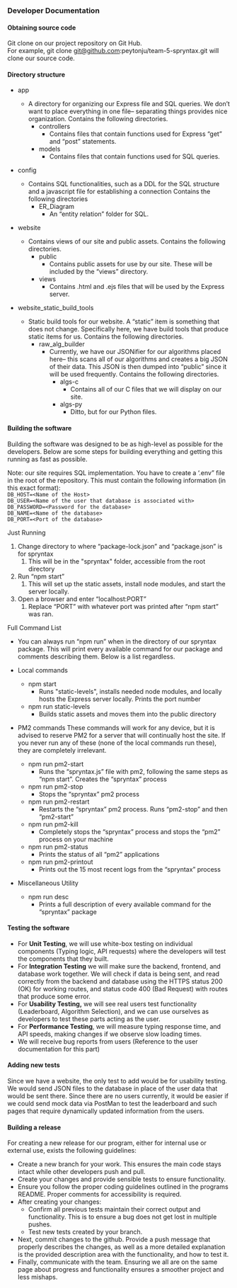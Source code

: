 ### Developer Documentation

#### Obtaining source code

Git clone on our project repository on Git Hub.   
For example, git clone [git@github.com](mailto:git@github.com):peytonju/team-5-spryntax.git will clone our source code. 

#### Directory structure

- app
  - A directory for organizing our Express file and SQL queries. We don’t want to place everything in one file– separating things provides nice organization.
  Contains the following directories.
    - controllers
        - Contains files that contain functions used for Express “get” and “post” statements.
    - models
        - Contains files that contain functions used for SQL queries.

- config
  - Contains SQL functionalities, such as a DDL for the SQL structure and a javascript file for establishing a connection
  Contains the following directories
    - ER\_Diagram
        - An “entity relation” folder for SQL.

- website
  - Contains views of our site and public assets.
  Contains the following directories.
    - public
        - Contains public assets for use by our site. These will be included by the “views” directory.
    - views
        - Contains .html and .ejs files that will be used by the Express server.

- website\_static\_build\_tools
  - Static build tools for our website. A “static” item is something that does not change. Specifically here, we have build tools that produce static items for us.
  Contains the following directories.
    - raw\_alg\_builder
        - Currently, we have our JSONifier for our algorithms placed here– this scans all of our algorithms and creates a big JSON of their data. This JSON is then dumped into “public” since it will be used frequently.
        Contains the following directories.
            - algs-c
                - Contains all of our C files that we will display on our site.
            - algs-py
                - Ditto, but for our Python files.

#### Building the software

Building the software was designed to be as high-level as possible for the developers. Below are some steps for building everything and getting this running as fast as possible.

Note: our site requires SQL implementation. You have to create a ‘.env” file in the root of the repository. This must contain the following information (in this exact format):  
	`DB_HOST=<Name of the Host>`  
    `DB_USER=<Name of the user that database is associated with>`  
    `DB_PASSWORD=<Password for the database>`  
    `DB_NAME=<Name of the database>`  
    `DB_PORT=<Port of the database>`

Just Running

1. Change directory to where “package-lock.json” and “package.json” is for spryntax
   1. This will be in the "spryntax" folder, accessible from the root directory
2. Run “npm start”  
   1. This will set up the static assets, install node modules, and start the server locally.  
3. Open a browser and enter “localhost:PORT”  
   1. Replace “PORT” with whatever port was printed after “npm start” was ran.

Full Command List

- You can always run “npm run” when in the directory of our spryntax package. This will print every available command for our package and comments describing them. Below is a list regardless.

- Local commands
    - npm start  
        - Runs "static-levels", installs needed node modules, and locally hosts the Express server locally. Prints the port number
    - npm run static-levels
        - Builds static assets and moves them into the public directory

- PM2 commands
These commands will work for any device, but it is advised to reserve PM2 for a server that will continually host the site. If you never run any of these (none of the local commands run these), they are completely irrelevant.
    - npm run pm2-start  
        - Runs the “spryntax.js” file with pm2, following the same steps as “npm start”. Creates the “spryntax” process  
    - npm run pm2-stop  
        - Stops the “spryntax” pm2 process  
    - npm run pm2-restart  
        - Restarts the “spryntax” pm2 process. Runs “pm2-stop” and then “pm2-start”  
    - npm run pm2-kill  
        - Completely stops the “spryntax” process and stops the “pm2” process on your machine  
    - npm run pm2-status  
        - Prints the status of all “pm2” applications  
    - npm run pm2-printout  
        - Prints out the 15 most recent logs from the “spryntax” process

- Miscellaneous Utility
    - npm run desc  
        - Prints a full description of every available command for the “spryntax” package

#### Testing the software

* For **Unit Testing**, we will use white-box testing on individual components (Typing logic, API requests) where the developers will test the components that they built.  
* For **Integration Testing** we will make sure the backend, frontend, and database work together. We will check if data is being sent, and read correctly from the backend and database using the HTTPS status 200 (OK) for working routes, and status code 400 (Bad Request) with routes that produce some error.   
* For **Usability Testing,** we will see real users test functionality (Leaderboard, Algorithm Selection), and we can use ourselves as developers to test these parts acting as the user.  
* For **Performance Testing**, we will measure typing response time, and API speeds, making changes if we observe slow loading times.  
* We will receive bug reports from users (Reference to the user documentation for this part)

#### Adding new tests

Since we have a website, the only test to add would be for usability testing. We would send JSON files to the database in place of the user data that would be sent there. Since there are no users currently, it would be easier if we could send mock data via PostMan to test the leaderboard and such pages that require dynamically updated information from the users. 

#### Building a release

For creating a new release for our program, either for internal use or external use, exists the following guidelines:

- Create a new branch for your work. This ensures the main code stays intact while other developers push and pull.  
- Create your changes and provide sensible tests to ensure functionality.   
- Ensure you follow the proper coding guidelines outlined in the programs README. Proper comments for accessibility is required.  
- After creating your changes:  
  - Confirm all previous tests maintain their correct output and functionality. This is to ensure a bug does not get lost in multiple pushes.  
  - Test new tests created by your branch.  
- Next, commit changes to the github. Provide a push message that properly describes the changes, as well as a more detailed explanation is the provided description area with the functionality, and how to test it.  
- Finally, communicate with the team. Ensuring we all are on the same page about progress and functionality ensures a smoother project and less mishaps. 
